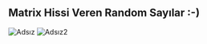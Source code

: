 ## Matrix Hissi Veren Random Sayılar :-)
![Adsız](https://user-images.githubusercontent.com/88904481/139942898-90e21e3e-b36f-4b53-ae44-fba138d990fa.png)
![Adsız2](https://user-images.githubusercontent.com/88904481/139942918-b8110d6b-012c-4727-b489-d96a91de9bd6.png)


